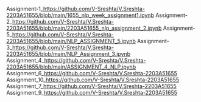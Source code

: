 Assignment-1_https://github.com/V-Sreshta/V.Sreshta-2203A51655/blob/main/1655_nlp_week_assignment1.ipynb
Assignment-2_https://github.com/V-Sreshta/V.Sreshta-2203A51655/blob/main/2203A51655_nlp_assignment_2.ipynb
Assignment-5_https://github.com/V-Sreshta/V.Sreshta-2203A51655/blob/main/NLP_ASSIGNMENT_5.ipynb
Assignment-3_https://github.com/V-Sreshta/V.Sreshta-2203A51655/blob/main/NLP_Assignment_3.ipynb
Assignment_4_https://github.com/V-Sreshta/V.Sreshta-2203A51655/blob/main/ASSIGNMENT_4_NLP.ipynb
Assignment_6_https://github.com/V-Sreshta/V.Sreshta-2203A51655
Assignment_10_https://github.com/V-Sreshta/V.Sreshta-2203A51655
Assignment_7_https://github.com/V-Sreshta/V.Sreshta-2203A51655
Assignment_9_https://github.com/V-Sreshta/V.Sreshta-2203A51655
